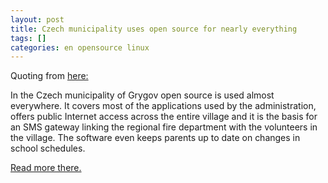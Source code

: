 ```yaml
---
layout: post
title: Czech municipality uses open source for nearly everything
tags: []
categories: en opensource linux
---
```

Quoting from [here:](https://joinup.ec.europa.eu/news/czech-municipality-uses-open-source-nearly-everything)

In the Czech municipality of Grygov open source is used almost everywhere. It covers most of the applications used by the administration, offers public Internet access across the entire village and it is the basis for an SMS gateway linking the regional fire department with the volunteers in the village. The software even keeps parents up to date on changes in school schedules.

[Read more there.](https://joinup.ec.europa.eu/news/czech-municipality-uses-open-source-nearly-everything)
